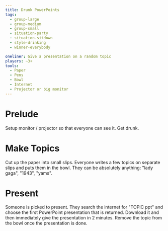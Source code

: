 ```yaml
---
title: Drunk PowerPoints
tags:
  - group-large
  - group-medium
  - group-small
  - situation-party
  - situation-sitdown
  - style-drinking
  - winner-everybody

oneliner: Give a presentation on a random topic
players: ~3+
tools:
  - Paper
  - Pens
  - Bowl
  - Internet
  - Projector or big monitor
---
```

# Prelude

Setup monitor / projector so that everyone can see it. Get drunk.

# Make Topics

Cut up the paper into small slips. Everyone writes a few topics on separate
slips and puts them in the bowl. They can be absolutely anything: "lady gaga",
"1943", "yams".

# Present

Someone is picked to present. They search the internet for "TOPIC ppt" and
choose the first PowerPoint presentation that is returned. Download it and then
immediately give the presentation in 2 minutes. Remove the topic from the bowl
once the presentation is done.
